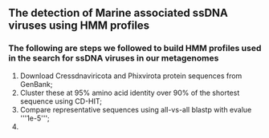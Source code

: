 ## The detection of Marine associated ssDNA viruses using HMM profiles
### The following are steps we followed to build HMM profiles used in the search for ssDNA viruses in our metagenomes
1. Download Cressdnaviricota and Phixvirota protein sequences from GenBank;
2. Cluster these at 95% amino acid identity over 90% of the shortest sequence using CD-HIT;
3. Compare representative sequences using all-vs-all blastp with evalue '''1e-5''';
4. 


